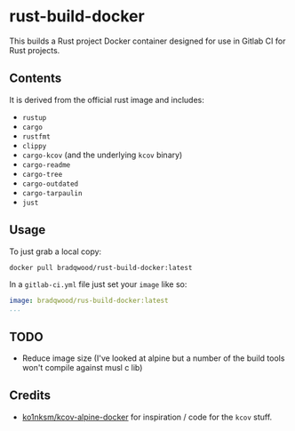 # rust-build-docker

This builds a Rust project Docker container designed for use in Gitlab CI for
Rust projects.

## Contents

It is derived from the official rust image and includes:
 - `rustup`
 - `cargo`
 - `rustfmt`
 - `clippy`
 - `cargo-kcov` (and the underlying `kcov` binary)
 - `cargo-readme`
 - `cargo-tree`
 - `cargo-outdated`
 - `cargo-tarpaulin`
 - `just`

## Usage

To just grab a local copy:

```bash
docker pull bradqwood/rust-build-docker:latest

```

In a `gitlab-ci.yml` file just set your `image` like so:

```yaml
image: bradqwood/rus-build-docker:latest
...
```

## TODO

 - Reduce image size (I've looked at alpine but a number of the build tools
   won't compile against musl c lib)

## Credits

 - [ko1nksm/kcov-alpine-docker](https://github.com/ko1nksm/kcov-alpine-docker)
   for inspiration / code for the `kcov` stuff.
